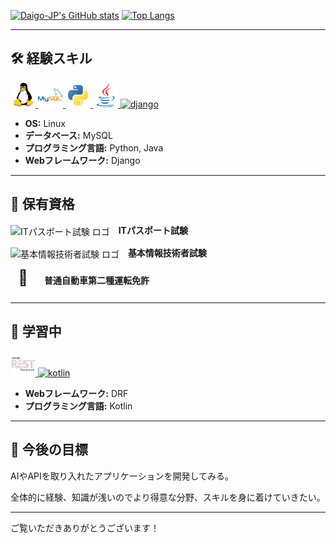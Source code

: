 [![Daigo-JP's GitHub stats](https://github-readme-stats.vercel.app/api?username=daigo-jp&show_icons=true)](https://github.com/anuraghazra/github-readme-stats)
[![Top Langs](https://github-readme-stats.vercel.app/api/top-langs/?username=daigo-jp)](https://github.com/anuraghazra/github-readme-stats)

---

## 🛠️ 経験スキル

<p align="left">
  <a href="https://www.linux.org/" target="_blank" rel="noreferrer">
    <img src="https://raw.githubusercontent.com/devicons/devicon/master/icons/linux/linux-original.svg" alt="linux" width="40" height="40"/>
  </a>
  <a href="https://www.mysql.com/" target="_blank" rel="noreferrer">
    <img src="https://raw.githubusercontent.com/devicons/devicon/master/icons/mysql/mysql-original-wordmark.svg" alt="mysql" width="40" height="40"/>
  </a>
  <a href="https://www.python.org" target="_blank" rel="noreferrer">
    <img src="https://raw.githubusercontent.com/devicons/devicon/master/icons/python/python-original.svg" alt="python" width="40" height="40"/>
  </a>
  <a href="https://www.java.com" target="_blank" rel="noreferrer">
    <img src="https://raw.githubusercontent.com/devicons/devicon/master/icons/java/java-original.svg" alt="java" width="40" height="40"/>
  </a>
  <a href="https://www.djangoproject.com/" target="_blank" rel="noreferrer">
    <img src="https://cdn.worldvectorlogo.com/logos/django.svg" alt="django" width="40" height="40"/>
  </a>
</p>

* **OS:** Linux
* **データベース:** MySQL
* **プログラミング言語:** Python, Java
* **Webフレームワーク:** Django

---


## 📜 保有資格

<p align="left">
  <img src="https://www.ipa.go.jp/shiken/images/idx_logo_ip.gif" alt="ITパスポート試験 ロゴ" height="40" style="vertical-align: middle; margin-right: 10px;">
  <strong>ITパスポート試験</strong> 
</p>

<p align="left">
  <img src="https://www.ipa.go.jp/shiken/images/idx_logo_fe.gif" alt="基本情報技術者試験 ロゴ" height="40" style="vertical-align: middle; margin-right: 10px;">
  <strong>基本情報技術者試験</strong> 
</p>

<p align="left">
  <span style="display: inline-block; width: 40px; height: 40px; text-align: center; vertical-align: middle; margin-right: 10px; font-size: 24px;">🚗</span>
  <strong>普通自動車第二種運転免許</strong>
</p>

---

## 🌱 学習中

<p align="left">
  <a href="https://www.django-rest-framework.org/" target="_blank" rel="noreferrer">
    <img src="https://raw.githubusercontent.com/devicons/devicon/master/icons/djangorest/djangorest-original.svg" alt="drf" width="40" height="40"/>
  </a>
  </a>
  <a href="https://kotlinlang.org" target="_blank" rel="noreferrer">
    <img src="https://www.vectorlogo.zone/logos/kotlinlang/kotlinlang-icon.svg" alt="kotlin" width="40" height="40"/>
  </a>
</p>

* **Webフレームワーク:** DRF
* **プログラミング言語:** Kotlin


---

## 🚀 今後の目標

AIやAPIを取り入れたアプリケーションを開発してみる。

全体的に経験、知識が浅いのでより得意な分野、スキルを身に着けていきたい。

---


ご覧いただきありがとうございます！
